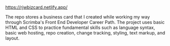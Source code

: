 https://rjwbizcard.netlify.app/

The repo stores a business card that I created while working my way through Scrimba's Front End Developer Career Path.  The project uses basic HTML and CSS to practice fundamental skills such as language syntax, basic web hosting, repo creation, change tracking, styling, text markup, and layout.
